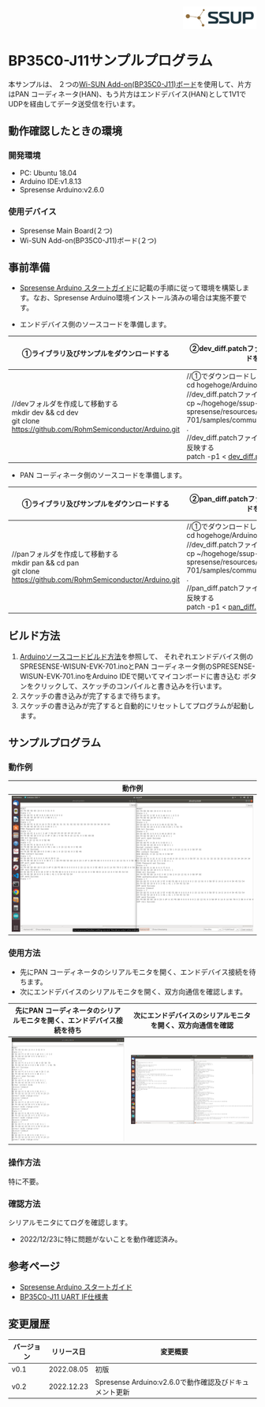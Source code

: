 <div align="right">
<a href="https://developer.sony.com/ja/develop/ssup/"><img src="../../../images/SSUPLOGO2.png" width="150"></a>
</div>

# BP35C0-J11サンプルプログラム

本サンプルは、 ２つの[Wi-SUN Add-on(BP35C0-J11)ボード](https://www.rohm.co.jp/support/spresense-add-on-board)を使用して、片方はPAN コーディネータ(HAN)、もう片方はエンドデバイス(HAN)として1V1でUDPを経由してデータ送受信を行います。

## 動作確認したときの環境
### 開発環境
- PC: Ubuntu 18.04
- Arduino IDE:v1.8.13
- Spresense Arduino:v2.6.0

### 使用デバイス
- Spresense Main Board(２つ)
- Wi-SUN Add-on(BP35C0-J11)ボード(２つ)

## 事前準備
- [Spresense Arduino スタートガイド](https://developer.sony.com/develop/spresense/docs/arduino_set_up_ja.html)に記載の手順に従って環境を構築します。なお、Spresense Arduino環境インストール済みの場合は実施不要です。

- エンドデバイス側のソースコードを準備します。

|①ライブラリ及びサンプルをダウンロードする|②dev_diff.patchファイルを適用してソースコードを修正する|③ライブラリをサンプルと同一フォルダに移動する|
|----|----|----|
|//devフォルダを作成して移動する<br>mkdir dev && cd dev<br>git clone https://github.com/RohmSemiconductor/Arduino.git|//①でダウンロードしたフォルダに移動する<br>cd hogehoge/Arduino<br>//dev_diff.patchファイルをコピーする<br>cp ~/hogehoge/ssup-spresense/resources/WISUN-EVK-701/samples/communication_1v1/dev_diff.patch .<br>//dev_diff.patchファイルの差分をソースコードに反映する<br>patch -p1 < [dev_diff.patch](dev_diff.patch)<code>|<code>mv SPRESENSE-WISUN-EVK-701/bp35c0-j11.* SPRESENSE-WISUN-EVK-701/examples/SPRESENSE-WISUN-EVK-701/|

- PAN コーディネータ側のソースコードを準備します。

|①ライブラリ及びサンプルをダウンロードする|②pan_diff.patchファイルを適用してソースコードを修正する|③ライブラリをサンプルと同一フォルダに移動する|
|----|----|----|
|//panフォルダを作成して移動する<br>mkdir pan && cd pan<br>git clone https://github.com/RohmSemiconductor/Arduino.git|//①でダウンロードしたフォルダに移動する<br>cd hogehoge/Arduino<br>//dev_diff.patchファイルをコピーする<br>cp ~/hogehoge/ssup-spresense/resources/WISUN-EVK-701/samples/communication_1v1/pan_diff.patch .<br>//pan_diff.patchファイルの差分をソースコードに反映する<br>patch -p1 < [pan_diff.patch](pan_diff.patch)<code>|<code>mv SPRESENSE-WISUN-EVK-701/bp35c0-j11.* SPRESENSE-WISUN-EVK-701/examples/SPRESENSE-WISUN-EVK-701/|

## ビルド方法
1. [Arduinoソースコードビルド方法](https://developer.sony.com/develop/spresense/docs/arduino_set_up_ja.html#_led_%E3%81%AE%E3%82%B9%E3%82%B1%E3%83%83%E3%83%81%E3%82%92%E5%8B%95%E3%81%8B%E3%81%97%E3%81%A6%E3%81%BF%E3%82%8B)を参照して、
それぞれエンドデバイス側のSPRESENSE-WISUN-EVK-701.inoとPAN コーディネータ側のSPRESENSE-WISUN-EVK-701.inoをArduino IDEで開いてマイコンボードに書き込む ボタンをクリックして、スケッチのコンパイルと書き込みを行います。
2. スケッチの書き込みが完了するまで待ちます。
3. スケッチの書き込みが完了すると自動的にリセットしてプログラムが起動します。

## サンプルプログラム

### 動作例
|動作例|
|----|
|![シリアルモニタを開く](images/動作例.png)|

### 使用方法
- 先にPAN コーディネータのシリアルモニタを開く、エンドデバイス接続を待ちます。
- 次にエンドデバイスのシリアルモニタを開く、双方向通信を確認します。

|先にPAN コーディネータのシリアルモニタを開く、エンドデバイス接続を待ち|次にエンドデバイスのシリアルモニタを開く、双方向通信を確認|
|----|----|
|![シリアルモニタを開く](images/PANコーディネータ.png)|![シリアルモニタを開く](images/エンドデバイス.png)|

### 操作方法
特に不要。

### 確認方法
シリアルモニタにてログを確認します。
- 2022/12/23に特に問題がないことを動作確認済み。

## 参考ページ
- [Spresense Arduino スタートガイド](https://developer.sony.com/develop/spresense/docs/arduino_set_up_ja.html)
- [BP35C0-J11 UART IF仕様書](https://fscdn.rohm.com/jp/products/databook/applinote/module/wireless/bp35c0-j11_uartif_specification_tr-j.pdf)

## 変更履歴
|バージョン|リリース日|変更概要|
|----|----|----|
|v0.1|2022.08.05|初版|
|v0.2|2022.12.23|Spresense Arduino:v2.6.0で動作確認及びドキュメント更新|
